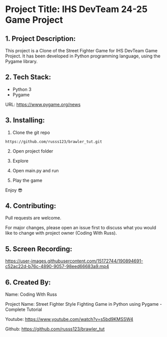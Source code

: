 # Project Title: IHS DevTeam 24-25 Game Project

## 1. Project Description:


This project is a Clone of the Street Fighter Game for IHS DevTeam Game Project. It has been developed in Python programming language, using the Pygame library.


## 2. Tech Stack:

- Python 3
- Pygame

URL: [https://www.pygame.org/news ](https://www.pygame.org/news)


## 3. Installing:

1. Clone the git repo

```
https://github.com/russs123/brawler_tut.git
```

2. Open project folder

3. Explore

4. Open main.py and run

5. Play the game

Enjoy 😎


## 4. Contributing:

Pull requests are welcome. 

For major changes, please open an issue first to discuss what you would like to change with project owner (Coding With Russ).


## 5. Screen Recording:

https://user-images.githubusercontent.com/15172744/190894691-c52ac22d-b76c-4890-9057-98eed66683a9.mp4


## 6. Created By:

Name: Coding With Russ

Project Name: Street Fighter Style Fighting Game in Python using Pygame - Complete Tutorial

Youtube: https://www.youtube.com/watch?v=s5bd9KMSSW4

Github: https://github.com/russs123/brawler_tut



